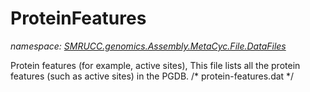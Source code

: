 ﻿# ProteinFeatures
_namespace: [SMRUCC.genomics.Assembly.MetaCyc.File.DataFiles](./index.md)_

Protein features (for example, active sites), This file lists all the protein 
 features (such as active sites) in the PGDB. /* protein-features.dat */




